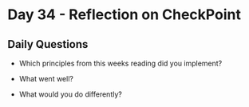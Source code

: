 # Day 34 - Reflection on CheckPoint

## Daily Questions

- Which principles from this weeks reading did you implement?

- What went well?

- What would you do differently?